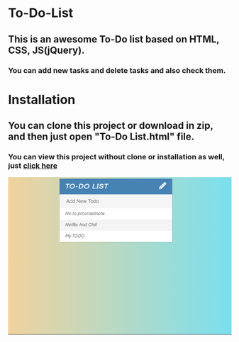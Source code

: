 # To-Do-List

## This is an awesome To-Do list based on HTML, CSS, JS(jQuery).

### You can add new tasks and delete tasks and also check them.

# Installation

## You can clone this project or download in zip, and then just open "To-Do List.html" file.
### You can view this project without clone or installation as well, just [click here](https://gupta-piyush19.github.io/To-Do-List/Todo%20list/)

![Sample Preview](https://github.com/gupta-piyush19/To-Do-List/blob/master/Todo%20list/assets/image.png)
